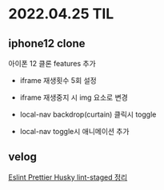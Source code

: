 # 2022.04.25 TIL

## iphone12 clone

아이폰 12 클론 features 추가

- iframe 재생횟수 5회 설정

- iframe 재생중지 시 img 요소로 변경

- local-nav backdrop(curtain) 클릭시 toggle

- local-nav toggle시 애니메이션 추가

## velog

[Eslint Prettier Husky lint-staged 정리](https://velog.io/@jeajea0127/ESLint)

